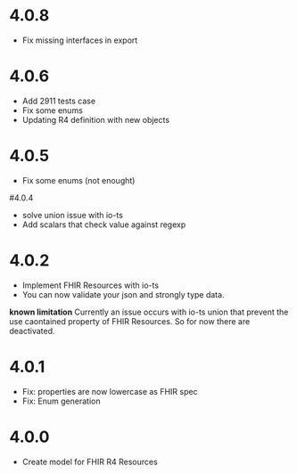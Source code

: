 # 4.0.8
- Fix missing interfaces in export

# 4.0.6
- Add 2911 tests case
- Fix some enums 
- Updating R4 definition with new objects

# 4.0.5
- Fix some enums (not enought)

#4.0.4
- solve union issue with io-ts
- Add scalars that check value against regexp

# 4.0.2
- Implement FHIR Resources with io-ts
- You can now validate your json and strongly type data.  

**known limitation**
Currently an issue occurs with io-ts union that prevent the use caontained property of FHIR Resources. So for now there are deactivated.

# 4.0.1
- Fix: properties are now lowercase as FHIR spec 
- Fix: Enum generation 

# 4.0.0
- Create model for FHIR R4 Resources 
